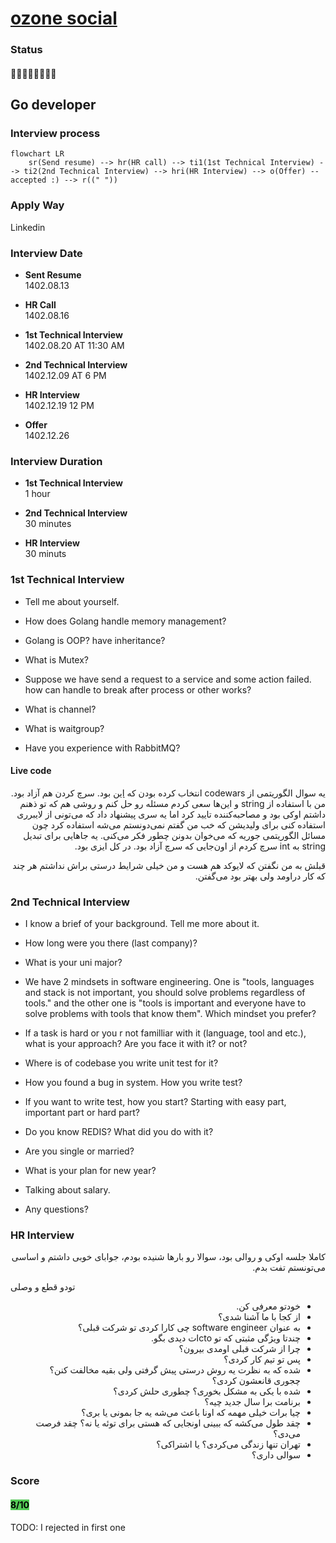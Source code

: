 # [ozone social](https://ozone.ir)

### Status
#### 📜📞🔧🔧👱🏻‍♀️✅
## Go developer
### Interview process
```mermaid
flowchart LR
    sr(Send resume) --> hr(HR call) --> ti1(1st Technical Interview) --> ti2(2nd Technical Interview) --> hri(HR Interview) --> o(Offer) --accepted :) --> r((" "))
```

### Apply Way
Linkedin

### Interview Date
- **Sent Resume** <br />1402.08.13

- **HR Call**<br />1402.08.16

- **1st Technical Interview** <br>1402.08.20 AT 11:30 AM

- **2nd Technical Interview** <br>1402.12.09 AT 6 PM

- **HR Interview** <br>1402.12.19 12 PM

- **Offer** <br>1402.12.26

### Interview Duration

- **1st Technical Interview** <br>1 hour

- **2nd Technical Interview** <br>30 minutes

- **HR Interview** <br>30 minuts

### 1st Technical Interview

- Tell me about yourself.

- How does Golang handle memory management?

- Golang is OOP? have inheritance?

- What is Mutex?

- Suppose we have send a request to a service and some action failed. how can handle to break after process or other works?

- What is channel?

- What is waitgroup?

- Have you experience with RabbitMQ?

#### Live code

<p dir="rtl">
یه سوال الگوریتمی از codewars انتخاب کرده بودن که
<a href="https://www.codewars.com/kata/515decfd9dcfc23bb6000006/train/go">این</a>
بود. سرچ کردن هم آزاد بود.
<br />
من با استفاده از string و این‌ها سعی کردم مسئله رو حل کنم و روشی هم که تو ذهنم داشتم اوکی بود و مصاحبه‌‌کننده تایید کرد اما یه سری پیشنهاد داد که می‌تونی از لایبرری استفاده کنی برای ولیدیشن که خب من گفتم نمی‌دونستم می‌شه استفاده کرد چون مسائل الگوریتمی جوریه که می‌خوان بدونن چطور فکر می‌کنی. یه جاهایی برای تبدیل string به int سرچ کردم از اون‌جایی که سرچ آزاد بود. در کل ایزی بود.
</p>
<p dir="rtl">قبلش به من نگفتن که لایوکد هم هست و من خیلی شرایط درستی براش نداشتم هر چند که کار دراومد ولی بهتر بود می‌گفتن.</p>


### 2nd Technical Interview

- I know a brief of your background. Tell me more about it.

- How long were you there (last company)?

- What is your uni major?

- We have 2 mindsets in software engineering. One is "tools, languages and stack is not important, you should solve problems regardless of tools." and the other one is "tools is important and everyone have to solve problems with tools that know them". Which mindset you prefer?

- If a task is hard or you r not familliar with it (language, tool and etc.), what is your approach? Are you face it with it? or not?

- Where is of codebase you write unit test for it?

- How you found a bug in system. How you write test?

- If you want to write test, how you start? Starting with easy part, important part or hard part?

- Do you know REDIS? What did you do with it?

- Are you single or married?

- What is your plan for new year?

- Talking about salary.

- Any questions?

### HR Interview

<p dir="rtl">کاملا جلسه اوکی و روالی بود، سوالا رو بارها شنیده بودم، جوابای خوبی داشتم و اساسی می‌تونستم تفت بدم.</p>
تودو قطع و وصلی
<ul dir="rtl">
    <li>خودتو معرفی کن.</li>
    <li>از کجا با ما آشنا شدی؟</li>
    <li>به عنوان software engineer چی کارا کردی تو شرکت قبلی؟</li>
    <li>چندتا ویژگی مثبتی که تو ctoات دیدی بگو.</li>
    <li>چرا از شرکت قبلی اومدی بیرون؟</li>
    <li>پس تو تیم کار کردی؟</li>
    <li>شده که به نظرت یه روش درستی پیش گرفتی ولی بقیه مخالفت کنن؟ چجوری قانعشون کردی؟</li>
    <li>شده با یکی به مشکل بخوری؟ چطوری حلش کردی؟</li>
    <li>برنامت برا سال جدید چیه؟</li>
    <li>چیا برات خیلی مهمه که اونا باعث می‌شه یه جا بمونی یا بری؟</li>
    <li>چقد طول می‌کشه که ببینی اونجایی که هستی برای توئه یا نه؟ چقد فرصت می‌دی؟</li>
    <li>تهران تنها زندگی می‌کردی؟ یا اشتراکی؟</li>
    <li>سوالی داری؟</li>
</ul>


### Score
<h4><mark style="background-color:#54ca56">8/10</mark></h4>


TODO: I rejected in first one
